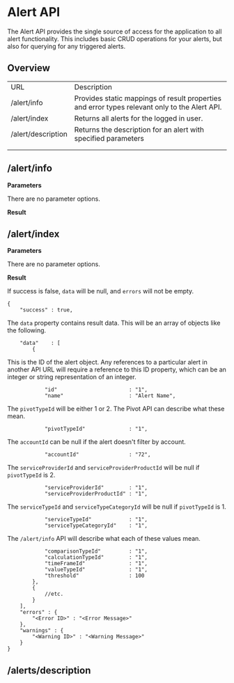 Alert API
=========

The Alert API provides the single source of access for the application to all
alert functionality. This includes basic CRUD operations for your alerts, but
also for querying for any triggered alerts.

Overview
-------------

<table>
    <tr>
        <td>URL</td>
        <td>Description</td>
    </tr>
    <tr>
        <td>/alert/info</td>
        <td>Provides static mappings of result properties and error types
            relevant only to the Alert API.
        </td>
    </tr>
    <tr>
        <td>/alert/index</td>
        <td>Returns all alerts for the logged in user.</td>
    </tr>
    <tr>
        <td>/alert/description</td>
        <td>Returns the description for an alert with specified parameters</td>
    </tr>
    <tr>
        <td></td>
        <td></td>
    </tr>
    <tr>
        <td></td>
        <td></td>
    </tr>
</table>

/alert/info
-----------

**Parameters**

There are no parameter options.

**Result**



/alert/index
------------

**Parameters**

There are no parameter options.

**Result**

If success is false, `data` will be null, and `errors` will not be empty.

    {
        "success" : true,


The `data` property contains result data. This will be an array of objects
like the following.

        "data"    : [
            {

This is the ID of the alert object. Any references to a particular alert in
another API URL will require a reference to this ID property, which can be
an integer or string representation of an integer.

                "id"                       : "1",
                "name"                     : "Alert Name",

The `pivotTypeId` will be either 1 or 2. The Pivot API can describe what these
mean.

                "pivotTypeId"              : "1",

The `accountId` can be null if the alert doesn't filter by account.

                "accountId"                : "72",

The `serviceProviderId` and `serviceProviderProductId` will be null if
`pivotTypeId` is 2.

                "serviceProviderId"        : "1",
                "serviceProviderProductId" : "1",

The `serviceTypeId` and `serviceTypeCategoryId` will be null if `pivotTypeId`
is 1.

                "serviceTypeId"            : "1",
                "serviceTypeCategoryId"    : "1",

The `/alert/info` API will describe what each of these values mean.

                "comparisonTypeId"         : "1",
                "calculationTypeId"        : "1",
                "timeFrameId"              : "1",
                "valueTypeId"              : "1",
                "threshold"                : 100
            },
            {
                //etc.
            }
        ],
        "errors" : {
            "<Error ID>" : "<Error Message>"
        },
        "warnings" : {
            "<Warning ID>" : "<Warning Message>"
        }
    }


/alerts/description
-------------------
